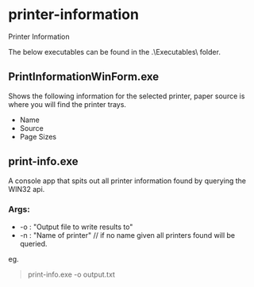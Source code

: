 # printer-information
Printer Information

The below executables can be found in the .\Executables\ folder.

## PrintInformationWinForm.exe

Shows the following information for the selected printer, paper source is where you will find the printer trays.
- Name
- Source
- Page Sizes

## print-info.exe

A console app that spits out all printer information found by querying the WIN32 api.

### Args:
- -o : "Output file to write results to"
- -n : "Name of printer" // if no name given all printers found will be queried.

eg. 
> print-info.exe -o output.txt
